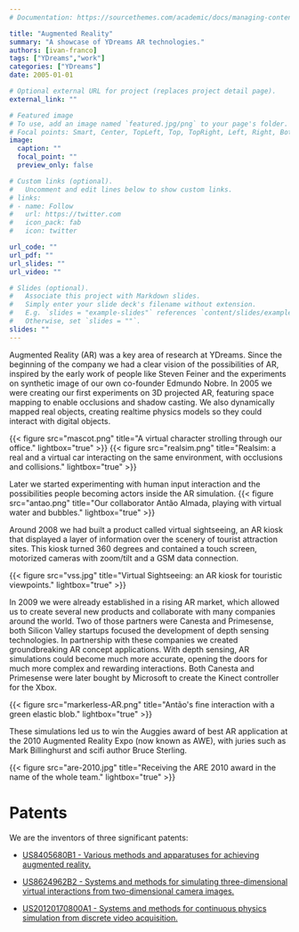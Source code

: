 ```yaml
---
# Documentation: https://sourcethemes.com/academic/docs/managing-content/

title: "Augmented Reality"
summary: "A showcase of YDreams AR technologies."
authors: [ivan-franco]
tags: ["YDreams","work"]
categories: ["YDreams"]
date: 2005-01-01

# Optional external URL for project (replaces project detail page).
external_link: ""

# Featured image
# To use, add an image named `featured.jpg/png` to your page's folder.
# Focal points: Smart, Center, TopLeft, Top, TopRight, Left, Right, BottomLeft, Bottom, BottomRight.
image:
  caption: ""
  focal_point: ""
  preview_only: false

# Custom links (optional).
#   Uncomment and edit lines below to show custom links.
# links:
# - name: Follow
#   url: https://twitter.com
#   icon_pack: fab
#   icon: twitter

url_code: ""
url_pdf: ""
url_slides: ""
url_video: ""

# Slides (optional).
#   Associate this project with Markdown slides.
#   Simply enter your slide deck's filename without extension.
#   E.g. `slides = "example-slides"` references `content/slides/example-slides.md`.
#   Otherwise, set `slides = ""`.
slides: ""
---
```

Augmented Reality (AR) was a key area of research at YDreams. Since the beginning of the company we had a clear vision of the possibilities of AR, inspired by the early work of people like Steven Feiner and the experiments on synthetic image of our own co-founder Edmundo Nobre. In 2005 we were creating our first experiments on 3D projected AR, featuring space mapping to enable occlusions and shadow casting. We also dynamically mapped real objects, creating realtime physics models so they could interact with digital objects.

{{< figure src="mascot.png" title="A virtual character strolling through our office." lightbox="true" >}}
{{< figure src="realsim.png" title="Realsim: a real and a virtual car interacting on the same environment, with occlusions and collisions." lightbox="true" >}}

Later we started experimenting with human input interaction and the possibilities people becoming actors inside the AR simulation.
{{< figure src="antao.png" title="Our collaborator Antão Almada, playing with virtual water and bubbles." lightbox="true" >}}

Around 2008 we had built a product called virtual sightseeing, an AR kiosk that displayed a layer of information over the scenery of tourist attraction sites. This kiosk turned 360 degrees and contained a touch screen, motorized cameras with zoom/tilt and a GSM data connection.

{{< figure src="vss.jpg" title="Virtual Sightseeing: an AR kiosk for touristic viewpoints." lightbox="true" >}}

In 2009 we were already established in a rising AR market, which allowed us to create several new products and collaborate with many companies around the world. Two of those partners were Canesta and Primesense, both Silicon Valley startups focused the development of depth sensing technologies. In partnership with these companies we created groundbreaking AR concept applications. With depth sensing, AR simulations could become much more accurate, opening the doors for much more complex and rewarding interactions. Both Canesta and Primesense were later bought by Microsoft to create the Kinect controller for the Xbox.

{{< figure src="markerless-AR.png" title="Antão's fine interaction with a green elastic blob." lightbox="true" >}}

These simulations led us to win the Auggies award of best AR application at the 2010 Augmented Reality Expo (now known as AWE), with juries such as Mark Billinghurst and scifi author Bruce Sterling.

{{< figure src="are-2010.jpg" title="Receiving the ARE 2010 award in the name of the whole team." lightbox="true" >}}

# Patents
We are the inventors of three significant patents:

* [US8405680B1 - Various methods and apparatuses for achieving augmented reality.](https://patents.google.com/patent/US8405680B1/en)

* [US8624962B2 -  Systems and methods for simulating three-dimensional virtual interactions from two-dimensional camera images.](https://patents.google.com/patent/US8624962B2/en)

* [US20120170800A1 -  Systems and methods for continuous physics simulation from discrete video acquisition.](https://patents.google.com/patent/US20120170800A1/en)
